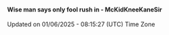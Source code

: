 #### Wise man says only fool rush in - McKidKneeKaneSir
Updated on 01/06/2025 - 08:15:27 (UTC) Time Zone
